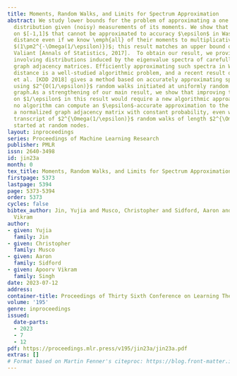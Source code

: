 ```yaml
---
title: Moments, Random Walks, and Limits for Spectrum Approximation
abstract: We study lower bounds for the problem of approximating a one dimensional
  distribution given (noisy) measurements of its moments. We show that there are distributions
  on $[-1,1]$ that cannot be approximated to accuracy $\epsilon$ in Wasserstein-1
  distance even if we know \emph{all} of their moments to multiplicative accuracy
  $(1\pm2^{-\Omega(1/\epsilon)})$; this result matches an upper bound of Kong and
  Valiant [Annals of Statistics, 2017].  To obtain our result, we provide a hard instance
  involving distributions induced by the eigenvalue spectra of carefully constructed
  graph adjacency matrices. Efficiently approximating such spectra in Wasserstein-1
  distance is a well-studied algorithmic problem, and a recent result of Cohen-Steiner
  et al. [KDD 2018] gives a method based on accurately approximating spectral moments
  using $2^{O(1/\epsilon)}$ random walks initiated at uniformly random nodes in the
  graph.As a strengthening of our main result, we show that improving the dependence
  on $1/\epsilon$ in this result would require a new algorithmic approach. Specifically,
  no algorithm can compute an $\epsilon$-accurate approximation to the spectrum of
  a normalized graph adjacency matrix with constant probability, even when given the
  transcript of $2^{\Omega(1/\epsilon)}$ random walks of length $2^{\Omega(1/\epsilon)}$
  started at random nodes.
layout: inproceedings
series: Proceedings of Machine Learning Research
publisher: PMLR
issn: 2640-3498
id: jin23a
month: 0
tex_title: Moments, Random Walks, and Limits for Spectrum Approximation
firstpage: 5373
lastpage: 5394
page: 5373-5394
order: 5373
cycles: false
bibtex_author: Jin, Yujia and Musco, Christopher and Sidford, Aaron and Singh, Apoorv
  Vikram
author:
- given: Yujia
  family: Jin
- given: Christopher
  family: Musco
- given: Aaron
  family: Sidford
- given: Apoorv Vikram
  family: Singh
date: 2023-07-12
address: 
container-title: Proceedings of Thirty Sixth Conference on Learning Theory
volume: '195'
genre: inproceedings
issued:
  date-parts:
  - 2023
  - 7
  - 12
pdf: https://proceedings.mlr.press/v195/jin23a/jin23a.pdf
extras: []
# Format based on Martin Fenner's citeproc: https://blog.front-matter.io/posts/citeproc-yaml-for-bibliographies/
---
```

